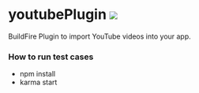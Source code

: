 # youtubePlugin  ![](https://api.travis-ci.org/BuildFire/youtubePlugin.svg)
BuildFire Plugin to import YouTube videos into your app.

### How to run test cases
- npm install
- karma start
